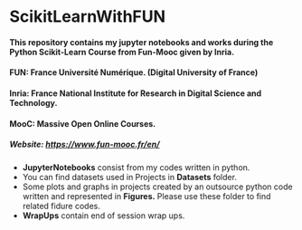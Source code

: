 # ScikitLearnWithFUN

#### This repository contains my jupyter notebooks and works during the Python Scikit-Learn Course from Fun-Mooc given by Inria.

#### FUN: France Université Numérique. (Digital University of France)
#### Inria: France National Institute for Research in Digital Science and Technology.
#### MooC: Massive Open Online Courses.


##### Website: https://www.fun-mooc.fr/en/

<ul>
<li> <strong>JupyterNotebooks</strong> consist from my codes written in python. </li>
<li>You can find datasets used in Projects in <strong>Datasets</strong> folder.</li>
<li>Some plots and graphs in projects created by an outsource python code written and represented in <strong>Figures.</strong> Please use these folder to find related fidure codes.</li>
<li><strong>WrapUps</strong> contain end of session wrap ups.</li>
</ul>
